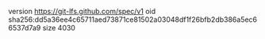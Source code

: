 version https://git-lfs.github.com/spec/v1
oid sha256:dd5a36ee4c65711aed73871ce81502a03048df1f26bfb2db386a5ec66537d7a9
size 4030
